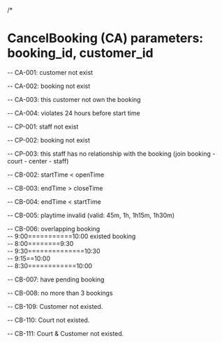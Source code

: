 /*
# CancelBooking (CA) parameters: booking_id, customer_id
-- CA-001: customer not exist  

-- CA-002: booking not exist  

-- CA-003: this customer not own the booking  

-- CA-004: violates 24 hours before start time  

-- CP-001: staff not exist  

-- CP-002: booking not exist  

-- CP-003: this staff has no relationship with the booking (join booking - court - center - staff)  

-- CB-002: startTime < openTime 
	
-- CB-003: endTime > closeTime 
	
-- CB-004: endTime < startTime  
	
-- CB-005: playtime invalid (valid: 45m, 1h, 1h15m, 1h30m)  
	
-- CB-006: overlapping booking  
--       9:00===========10:00  existed booking  
--    8:00========9:30  
--           9:30==============10:30  
--           9:15==10:00  
--    8:30============10:00  

	

-- CB-007: have pending booking
	
-- CB-008: no more than 3 bookings
	
-- CB-109: Customer not existed.
	
-- CB-110: Court not existed.
	
-- CB-111: Court & Customer not existed.
	
